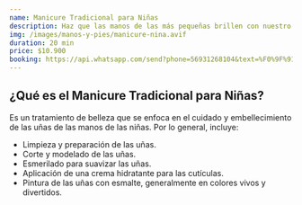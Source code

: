 ```yaml
---
name: Manicure Tradicional para Niñas
description: Haz que las manos de las más pequeñas brillen con nuestro Manicure Tradicional para Niñas. Un servicio suave y personalizado que proporciona un acabado elegante y cuidado, adaptado para las delicadas uñas infantiles.
img: /images/manos-y-pies/manicure-nina.avif
duration: 20 min
price: $10.900
booking: https://api.whatsapp.com/send?phone=56931268104&text=%F0%9F%91%8B%F0%9F%8F%BB%20%C2%A1Hola!%20Quisiera%20agendar%20una%20hora%20para%20el%20manicure%20tradicionla%20para%20ni%C3%B1as.
---
```


## ¿Qué es el Manicure Tradicional para Niñas?

Es un tratamiento de belleza que se enfoca en el cuidado y embellecimiento de las uñas de las manos de las niñas. Por lo general, incluye:

- Limpieza y preparación de las uñas.
- Corte y modelado de las uñas.
- Esmerilado para suavizar las uñas.
- Aplicación de una crema hidratante para las cutículas.
- Pintura de las uñas con esmalte, generalmente en colores vivos y divertidos.
